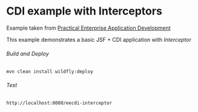 CDI example with Interceptors 
=====================================
Example taken from [Practical Enterprise Application Development](http://www.itbuzzpress.com/ebooks/java-ee-7-development-on-wildfly.html)

This example demonstrates a basic JSF + CDI application with *Interceptor*

###### Build and Deploy
```shell
mvn clean install wildfly:deploy
```

###### Test
```shell
http://localhost:8080/eecdi-interceptor
```
